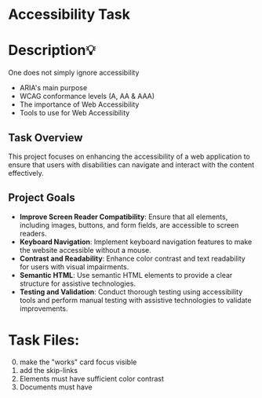 # Accessibility Task

# Description:bulb:
One does not simply ignore accessibility

- ARIA's main purpose
- WCAG conformance levels (A, AA & AAA)
- The importance of Web Accessibility
- Tools to use for Web Accessibility

## Task Overview

This project focuses on enhancing the accessibility of a web application to ensure that users with disabilities can navigate and interact with the content effectively.

## Project Goals

- **Improve Screen Reader Compatibility**: Ensure that all elements, including images, buttons, and form fields, are accessible to screen readers.
- **Keyboard Navigation**: Implement keyboard navigation features to make the website accessible without a mouse.
- **Contrast and Readability**: Enhance color contrast and text readability for users with visual impairments.
- **Semantic HTML**: Use semantic HTML elements to provide a clear structure for assistive technologies.
- **Testing and Validation**: Conduct thorough testing using accessibility tools and perform manual testing with assistive technologies to validate improvements.

# Task Files:
0. make the "works" card focus visible
1. add the skip-links
2. Elements must have sufficient color contrast
3. Documents must have <title> element to aid in navigation
4. element must have a lang attribute
5. Images must have alternate text
6. Form elements must have labels
7. Links must have discernible text
8. Zooming and scaling must not be disabled
9. Heading levels should only increase by one and all page content must be contained by landmarks
10. Document must have one main landmark
11. More than 2 elements become list

## Technologies Used

- HTML
- CSS
- JavaScript (if applicable)
- Accessibility testing tools (e.g., Axe, WAVE, Screen readers)

## Instructions

1. **Clone the Repository:**
   ```bash
   git clone [https://github.com/KSI5/alx-frontend-for-fun]
   cd accessibility-task
